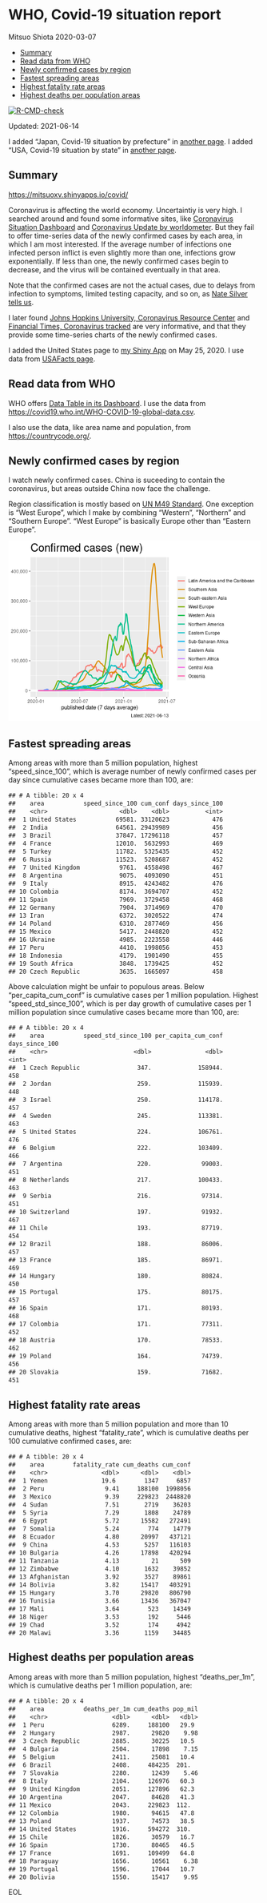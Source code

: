 WHO, Covid-19 situation report
================
Mitsuo Shiota
2020-03-07

-   [Summary](#summary)
-   [Read data from WHO](#read-data-from-who)
-   [Newly confirmed cases by region](#newly-confirmed-cases-by-region)
-   [Fastest spreading areas](#fastest-spreading-areas)
-   [Highest fatality rate areas](#highest-fatality-rate-areas)
-   [Highest deaths per population
    areas](#highest-deaths-per-population-areas)

<!-- badges: start -->

[![R-CMD-check](https://github.com/mitsuoxv/covid/workflows/R-CMD-check/badge.svg)](https://github.com/mitsuoxv/covid/actions)
<!-- badges: end -->

Updated: 2021-06-14

I added “Japan, Covid-19 situation by prefecture” in [another
page](Japan.md). I added “USA, Covid-19 situation by state” in [another
page](USA.md).

## Summary

<https://mitsuoxv.shinyapps.io/covid/>

Coronavirus is affecting the world economy. Uncertaintiy is very high. I
searched around and found some informative sites, like [Coronavirus
Situation
Dashboard](https://who.maps.arcgis.com/apps/opsdashboard/index.html#/c88e37cfc43b4ed3baf977d77e4a0667)
and [Coronavirus Update by
worldometer](https://www.worldometers.info/coronavirus/). But they fail
to offer time-series data of the newly confirmed cases by each area, in
which I am most interested. If the average number of infections one
infected person inflict is even slightly more than one, infections grow
exponentially. If less than one, the newly confirmed cases begin to
decrease, and the virus will be contained eventually in that area.

Note that the confirmed cases are not the actual cases, due to delays
from infection to symptoms, limited testing capacity, and so on, as
[Nate Silver tells
us](https://fivethirtyeight.com/features/coronavirus-case-counts-are-meaningless/).

I later found [Johns Hopkins University, Coronavirus Resource
Center](https://coronavirus.jhu.edu/) and [Financial Times, Coronavirus
tracked](https://www.ft.com/content/a26fbf7e-48f8-11ea-aeb3-955839e06441)
are very informative, and that they provide some time-series charts of
the newly confirmed cases.

I added the United States page to [my Shiny
App](https://mitsuoxv.shinyapps.io/covid/) on May 25, 2020. I use data
from [USAFacts
page](https://usafacts.org/visualizations/coronavirus-covid-19-spread-map/).

## Read data from WHO

WHO offers [Data Table in its Dashboard](https://covid19.who.int/table).
I use the data from
<https://covid19.who.int/WHO-COVID-19-global-data.csv>.

I also use the data, like area name and population, from
<https://countrycode.org/>.

## Newly confirmed cases by region

I watch newly confirmed cases. China is suceeding to contain the
coronavirus, but areas outside China now face the challenge.

Region classification is mostly based on [UN M49
Standard](https://unstats.un.org/unsd/methodology/m49/). One exception
is “West Europe”, which I make by combining “Western”, “Northern” and
“Southern Europe”. “West Europe” is basically Europe other than “Eastern
Europe”.

![](README_files/figure-gfm/chart-1.png)<!-- -->

## Fastest spreading areas

Among areas with more than 5 million population, highest
“speed\_since\_100”, which is average number of newly confirmed cases
per day since cumulative cases became more than 100, are:

    ## # A tibble: 20 x 4
    ##    area           speed_since_100 cum_conf days_since_100
    ##    <chr>                    <dbl>    <dbl>          <int>
    ##  1 United States           69581. 33120623            476
    ##  2 India                   64561. 29439989            456
    ##  3 Brazil                  37847. 17296118            457
    ##  4 France                  12010.  5632993            469
    ##  5 Turkey                  11782.  5325435            452
    ##  6 Russia                  11523.  5208687            452
    ##  7 United Kingdom           9761.  4558498            467
    ##  8 Argentina                9075.  4093090            451
    ##  9 Italy                    8915.  4243482            476
    ## 10 Colombia                 8174.  3694707            452
    ## 11 Spain                    7969.  3729458            468
    ## 12 Germany                  7904.  3714969            470
    ## 13 Iran                     6372.  3020522            474
    ## 14 Poland                   6310.  2877469            456
    ## 15 Mexico                   5417.  2448820            452
    ## 16 Ukraine                  4985.  2223558            446
    ## 17 Peru                     4410.  1998056            453
    ## 18 Indonesia                4179.  1901490            455
    ## 19 South Africa             3848.  1739425            452
    ## 20 Czech Republic           3635.  1665097            458

Above calculation might be unfair to populous areas. Below
“per\_capita\_cum\_conf” is cumulative cases per 1 million population.
Highest “speed\_std\_since\_100”, which is per day growth of cumulative
cases per 1 million population since cumulative cases became more than
100, are:

    ## # A tibble: 20 x 4
    ##    area           speed_std_since_100 per_capita_cum_conf days_since_100
    ##    <chr>                        <dbl>               <dbl>          <int>
    ##  1 Czech Republic                347.             158944.            458
    ##  2 Jordan                        259.             115939.            448
    ##  3 Israel                        250.             114178.            457
    ##  4 Sweden                        245.             113381.            463
    ##  5 United States                 224.             106761.            476
    ##  6 Belgium                       222.             103409.            466
    ##  7 Argentina                     220.              99003.            451
    ##  8 Netherlands                   217.             100433.            463
    ##  9 Serbia                        216.              97314.            451
    ## 10 Switzerland                   197.              91932.            467
    ## 11 Chile                         193.              87719.            454
    ## 12 Brazil                        188.              86006.            457
    ## 13 France                        185.              86971.            469
    ## 14 Hungary                       180.              80824.            450
    ## 15 Portugal                      175.              80175.            457
    ## 16 Spain                         171.              80193.            468
    ## 17 Colombia                      171.              77311.            452
    ## 18 Austria                       170.              78533.            462
    ## 19 Poland                        164.              74739.            456
    ## 20 Slovakia                      159.              71682.            451

## Highest fatality rate areas

Among areas with more than 5 million population and more than 10
cumulative deaths, highest “fatality\_rate”, which is cumulative deaths
per 100 cumulative confirmed cases, are:

    ## # A tibble: 20 x 4
    ##    area        fatality_rate cum_deaths cum_conf
    ##    <chr>               <dbl>      <dbl>    <dbl>
    ##  1 Yemen               19.6        1347     6857
    ##  2 Peru                 9.41     188100  1998056
    ##  3 Mexico               9.39     229823  2448820
    ##  4 Sudan                7.51       2719    36203
    ##  5 Syria                7.29       1808    24789
    ##  6 Egypt                5.72      15582   272491
    ##  7 Somalia              5.24        774    14779
    ##  8 Ecuador              4.80      20997   437121
    ##  9 China                4.53       5257   116103
    ## 10 Bulgaria             4.26      17898   420294
    ## 11 Tanzania             4.13         21      509
    ## 12 Zimbabwe             4.10       1632    39852
    ## 13 Afghanistan          3.92       3527    89861
    ## 14 Bolivia              3.82      15417   403291
    ## 15 Hungary              3.70      29820   806790
    ## 16 Tunisia              3.66      13436   367047
    ## 17 Mali                 3.64        523    14349
    ## 18 Niger                3.53        192     5446
    ## 19 Chad                 3.52        174     4942
    ## 20 Malawi               3.36       1159    34485

## Highest deaths per population areas

Among areas with more than 5 million population, highest
“deaths\_per\_1m”, which is cumulative deaths per 1 million population,
are:

    ## # A tibble: 20 x 4
    ##    area           deaths_per_1m cum_deaths pop_mil
    ##    <chr>                  <dbl>      <dbl>   <dbl>
    ##  1 Peru                   6289.     188100   29.9 
    ##  2 Hungary                2987.      29820    9.98
    ##  3 Czech Republic         2885.      30225   10.5 
    ##  4 Bulgaria               2504.      17898    7.15
    ##  5 Belgium                2411.      25081   10.4 
    ##  6 Brazil                 2408.     484235  201.  
    ##  7 Slovakia               2280.      12439    5.46
    ##  8 Italy                  2104.     126976   60.3 
    ##  9 United Kingdom         2051.     127896   62.3 
    ## 10 Argentina              2047.      84628   41.3 
    ## 11 Mexico                 2043.     229823  112.  
    ## 12 Colombia               1980.      94615   47.8 
    ## 13 Poland                 1937.      74573   38.5 
    ## 14 United States          1916.     594272  310.  
    ## 15 Chile                  1826.      30579   16.7 
    ## 16 Spain                  1730.      80465   46.5 
    ## 17 France                 1691.     109499   64.8 
    ## 18 Paraguay               1656.      10561    6.38
    ## 19 Portugal               1596.      17044   10.7 
    ## 20 Bolivia                1550.      15417    9.95

EOL
